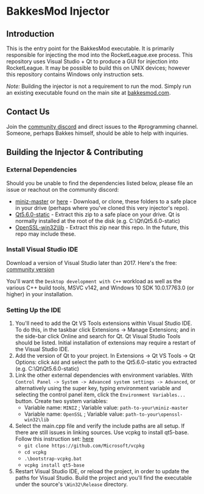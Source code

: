 # BakkesMod Injector

## Introduction
This is the entry point for the BakkesMod executable. It is primarily responsible for injecting the mod into the RocketLeague.exe process. This repository uses Visual Studio + Qt to produce a GUI for injection into RocketLeague. It may be possible to build this on UNIX devices; however this repository contains Windows only instruction sets.

*Note:* Building the injector is not a requirement to run the mod. Simply run an existing executable found on the main site at [bakkesmod.com](https://bakkesmod.com/).

## Contact Us
Join the [community discord](https://discord.gg/RqaZAbM) and direct issues to the #programming channel. Someone, perhaps Bakkes himself, should be able to help with inquiries.

## Building the Injector & Contributing
### External Dependencies
Should you be unable to find the dependencies listed below, please file an issue or reachout on the community discord:
* [miniz-master](https://drive.google.com/drive/folders/1dcPjUgWUgOntheDENWL4t-vcgGZSDbdb?usp=sharing) or [here](https://github.com/richgel999/miniz) - Download, or clone, these folders to a safe place in your drive (perhaps where you've cloned this very injector's repo).
* [Qt5.6.0-static](https://drive.google.com/file/d/1v61jCe3RSYFbNHTZWGJY5-RJNZBFMI2G/view?usp=sharing) - Extract this zip to a safe place on your drive. Qt is normally installed at the root of the disk (e.g. C:\Qt\Qt5.6.0-static)
* [OpenSSL-win32\lib](https://drive.google.com/file/d/14RsbTCeX1pE4PVCQZGymjKPM61NTxyzm/view?usp=sharing) - Extract this zip near this repo. In the future, this repo may include these.

### Install Visual Studio IDE
Download a version of Visual Studio later than 2017. Here's the free: [community version](https://visualstudio.microsoft.com/thank-you-downloading-visual-studio/?sku=Community&rel=16#)

You'll want the `Desktop development with C++` workload as well as the various C++ build tools, MSVC v142, and Windows 10 SDK 10.0.17763.0 (or higher) in your installation.

### Setting Up the IDE
1. You'll need to add the Qt VS Tools extensions within Visual Studio IDE. To do this, in the taskbar click Extensions -> Manage Extensions; and in the side-bar click Online and search for Qt. Qt Visual Studio Tools should be listed. Initial installation of extensions may require a restart of the Visual Studio IDE.
2. Add the version of Qt to your project. In Extensions -> Qt VS Tools -> Qt Options: click `Add` and select the path to the Qt5.6.0-static you extracted (e.g. C:\Qt\Qt5.6.0-static)
3. Link the other external dependencies with environment variables. With `Control Panel -> System -> Advanced system settings -> Advanced`, or alternatively using the super key, typing environment variable and selecting the control panel item, click the `Environment Variables...` button. Create two system variables:
	* Variable name: `MINIZ` ; Variable value: `path-to-your\miniz-master`
	* Variable name: `OpenSSL` ; Variable value: `path-to-your\openssl-win32\lib`
4. Select the main.cpp file and verify the include paths are all setup. If there are still issues in linking sources. Use vcpkg to install qt5-base. Follow this instruction set: [here](https://devblogs.microsoft.com/cppblog/vcpkg-a-tool-to-acquire-and-build-c-open-source-libraries-on-windows/)
	* `git clone https://github.com/Microsoft/vcpkg`
    * `cd vcpkg`
    * `.\bootstrap-vcpkg.bat`
    * `vcpkg install qt5-base`
5. Restart Visual Studio IDE, or reload the project, in order to update the paths for Visual Studio. Build the project and you'll find the executable under the source's `\Win32\Release` directory.
